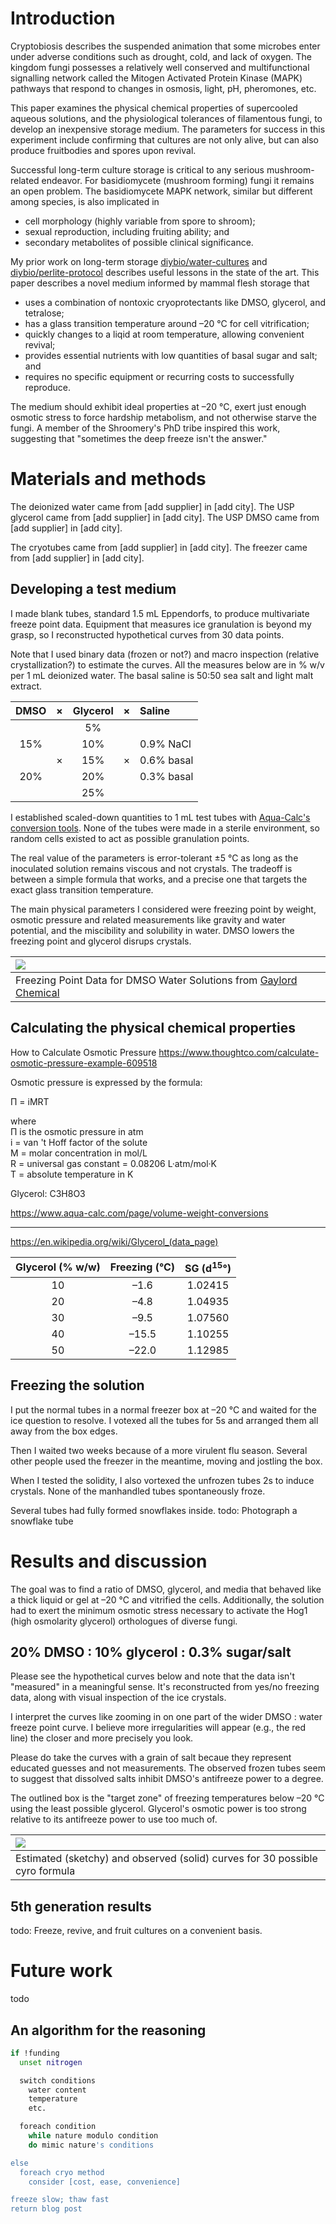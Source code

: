 # Introduction

Cryptobiosis describes the suspended animation that some microbes enter under adverse conditions such as drought, cold, and lack of oxygen.
The kingdom fungi possesses a relatively well conserved and multifunctional signalling network called the Mitogen Activated Protein Kinase (MAPK) pathways that respond to changes in osmosis, light, pH, pheromones, etc.

This paper examines the physical chemical properties of supercooled aqueous solutions, and the physiological tolerances of filamentous fungi, to develop an inexpensive storage medium.
The parameters for success in this experiment include confirming that cultures are not only alive, but can also produce fruitbodies and spores upon revival.

Successful long-term culture storage is critical to any serious mushroom-related endeavor.
For basidiomycete (mushroom forming) fungi it remains an open problem.
The basidiomycete MAPK network, similar but different among species, is also implicated in
- cell morphology (highly variable from spore to shroom);
- sexual reproduction, including fruiting ability; and
- secondary metabolites of possible clinical significance.

My prior work on long-term storage
[diybio/water-cultures](https://pjc.is/diybio/water-cultures) and [diybio/perlite-protocol](https://pjc.is/diybio/perlite-protocol)
describes useful lessons in the state of the art.
This paper describes a novel medium informed by mammal flesh storage that
- uses a combination of nontoxic cryoprotectants like DMSO, glycerol, and tetralose;
- has a glass transition temperature around –20 °C for cell vitrification;
- quickly changes to a liqid at room temperature, allowing convenient revival;
- provides essential nutrients with low quantities of basal sugar and salt; and
- requires no specific equipment or recurring costs to successfully reproduce.

The medium should exhibit ideal properties at –20 °C, exert just enough osmotic stress to force hardship metabolism, and not otherwise starve the fungi.
A member of the Shroomery's PhD tribe inspired this work, suggesting that "sometimes the deep freeze isn't the answer."


# Materials and methods

The deionized water came from [add supplier] in [add city].
The USP glycerol came from [add supplier] in [add city].
The USP DMSO came from [add supplier] in [add city].

The cryotubes came from [add supplier] in [add city].
The freezer came from [add supplier] in [add city].


## Developing a test medium

I made blank tubes, standard 1.5 mL Eppendorfs, to produce multivariate freeze point data.
Equipment that measures ice granulation is beyond my grasp, so I reconstructed hypothetical curves from 30 data points.

Note that I used binary data (frozen or not?) and macro inspection (relative crystallization?) to estimate the curves.
All the measures below are in % w/v per 1 mL deionized water.
The basal saline is 50:50 sea salt and light malt extract.

| DMSO	| ×	| Glycerol	| ×	| Saline	|
| :--:	| :--:	| :--:		| :--:	| :--		|
|	|	| 5%		|	|		|
| 15%	|	| 10%		|	| 0.9% NaCl	|
|	| ×	| 15%		| ×	| 0.6% basal	|
| 20%	|	| 20%		|	| 0.3% basal	|
|	|	| 25%		|	|		|

I established scaled-down quantities to 1 mL test tubes with [Aqua-Calc's conversion tools](https://www.aqua-calc.com/calculate/weight-to-volume).
None of the tubes were made in a sterile environment, so random cells existed to act as possible granulation points.

The real value of the parameters is error-tolerant ±5 °C as long as the inoculated solution remains viscous and not crystals.
The tradeoff is between a simple formula that works, and a precise one that targets the exact glass transition temperature.

The main physical parameters I considered were freezing point by weight, osmotic pressure and related measurements like gravity and water potential, and the miscibility and solubility in water.
DMSO lowers the freezing point and glycerol disrups crystals.


| ![](DMSO.water.freezing.jpg)	|
| :--				|
| Freezing Point Data for DMSO Water Solutions from [Gaylord Chemical](https://www.gaylordchemical.com/literature/dmso-physical-properties/) |


## Calculating the physical chemical properties

How to Calculate Osmotic Pressure
https://www.thoughtco.com/calculate-osmotic-pressure-example-609518

Osmotic pressure is expressed by the formula:

Π = iMRT

where<br />
Π is the osmotic pressure in atm<br />
i = van 't Hoff factor of the solute<br />
M = molar concentration in mol/L<br />
R = universal gas constant = 0.08206 L·atm/mol·K<br />
T = absolute temperature in K

Glycerol: C3H8O3

https://www.aqua-calc.com/page/volume-weight-conversions

---

https://en.wikipedia.org/wiki/Glycerol_(data_page)

| Glycerol (% w/w)	| Freezing (°C)	| SG (d<sup>15</sup>°)	|
| :--:			| :--:		| :--:			|
| 10			| –1.6		| 1.02415		|
| 20			| –4.8		| 1.04935		|
| 30			| –9.5		| 1.07560		|
| 40			| –15.5		| 1.10255		|
| 50			| –22.0		| 1.12985		|


## Freezing the solution

I put the normal tubes in a normal freezer box at –20 °C and waited for the ice question to resolve.
I votexed all the tubes for 5s and arranged them all away from the box edges.

Then I waited two weeks because of a more virulent flu season.
Several other people used the freezer in the meantime, moving and jostling the box.

When I tested the solidity, I also vortexed the unfrozen tubes 2s to induce crystals.
None of the manhandled tubes spontaneously froze.

Several tubes had fully formed snowflakes inside.
todo: Photograph a snowflake tube


# Results and discussion

The goal was to find a ratio of DMSO, glycerol, and media that behaved like a thick liquid or gel at –20 °C and vitrified the cells.
Additionally, the solution had to exert the minimum osmotic stress necessary to activate the Hog1 (high osmolarity glycerol) orthologues of diverse fungi.


## 20% DMSO : 10% glycerol : 0.3% sugar/salt

Please see the hypothetical curves below and note that the data isn't "measured" in a meaningful sense.
It's reconstructed from yes/no freezing data, along with visual inspection of the ice crystals.

I interpret the curves like zooming in on one part of the wider DMSO : water freeze point curve.
I believe more irregularities will appear (e.g., the red line) the closer and more precisely you look.

Please do take the curves with a grain of salt becaue they represent educated guesses and not measurements.
The observed frozen tubes seem to suggest that dissolved salts inhibit DMSO's antifreeze power to a degree.

The outlined box is the "target zone" of freezing temperatures below –20 °C using the least possible glycerol.
Glycerol's osmotic power is too strong relative to its antifreeze power to use too much of.


| ![](DMSO.GLY.NaCl.half.jpg)	|
| :--				|
| Estimated (sketchy) and observed (solid) curves for 30 possible cyro formula |


## 5th generation results

todo:
Freeze, revive, and fruit cultures on a convenient basis.

# Future work

todo


## An algorithm for the reasoning

```sh
if !funding
  unset nitrogen

  switch conditions
    water content
    temperature
    etc.

  foreach condition
    while nature modulo condition
    do mimic nature's conditions

else
  foreach cryo method
    consider [cost, ease, convenience]

freeze slow; thaw fast
return blog post
```
